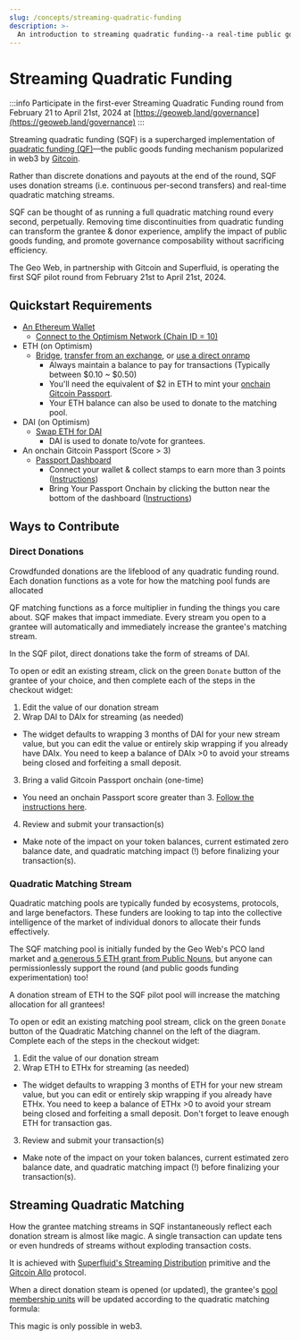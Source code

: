 ```yaml
---
slug: /concepts/streaming-quadratic-funding
description: >-
  An introduction to streaming quadratic funding--a real-time public goods funding allocation mechanism pioneered by the Geo Web, Superfluid, & Gitcoin Allo.
---
```


# Streaming Quadratic Funding

:::info
Participate in the first-ever Streaming Quadratic Funding round from February 21 to April 21st, 2024 at [https://geoweb.land/governance](https://geoweb.land/governance)
:::

Streaming quadratic funding (SQF) is a supercharged implementation of [quadratic funding (QF)](https://www.wtfisqf.com/?grant=&grant=&grant=&grant=&match=1000)—the public goods funding mechanism popularized in web3 by [Gitcoin](https://gitcoin.co/).

Rather than discrete donations and payouts at the end of the round, SQF uses donation streams (i.e. continuous per-second transfers) and real-time quadratic matching streams.

SQF can be thought of as running a full quadratic matching round every second, perpetually. Removing time discontinuities from quadratic funding can transform the grantee & donor experience, amplify the impact of public goods funding, and promote governance composability without sacrificing efficiency.

The Geo Web, in partnership with Gitcoin and Superfluid, is operating the first SQF pilot round from February 21st to April 21st, 2024.

## Quickstart Requirements

- [An Ethereum Wallet](https://www.optimism.io/apps/wallets)
  - [Connect to the Optimism Network (Chain ID = 10)](https://chainlist.org/chain/10)
- ETH (on Optimism)
  - [Bridge](https://app.hop.exchange/#/send?sourceNetwork=ethereum&destNetwork=optimism&token=ETH), [transfer from an exchange](https://help.optimism.io/hc/en-us/articles/10800854161563-Centralized-exchanges-that-support-Optimism), or [use a direct onramp](https://global.transak.com/?defaultCryptoCurrency=ETH&network=OPTIMISM)
    - Always maintain a balance to pay for transactions (Typically between $0.10 ~ $0.50)
    - You'll need the equivalent of $2 in ETH to mint your [onchain Gitcoin Passport](https://passport.gitcoin.co/).
    - Your ETH balance can also be used to donate to the matching pool.
- DAI (on Optimism)
  - [Swap ETH for DAI](https://swap.defillama.com/?chain=optimism&from=0x0000000000000000000000000000000000000000&to=0xda10009cbd5d07dd0cecc66161fc93d7c9000da1)
    - DAI is used to donate to/vote for grantees.
- An onchain Gitcoin Passport (Score \> 3)
  - [Passport Dashboard](https://passport.gitcoin.co/#/dashboard)
    - Connect your wallet & collect stamps to earn more than 3 points ([Instructions](https://support.gitcoin.co/gitcoin-knowledge-base/gitcoin-passport/what-are-stamps))
    - Bring Your Passport Onchain by clicking the button near the bottom of the dashboard ([Instructions](https://support.gitcoin.co/gitcoin-knowledge-base/gitcoin-passport/moving-your-stamps-onchain))

## Ways to Contribute

### Direct Donations

Crowdfunded donations are the lifeblood of any quadratic funding round. Each donation functions as a vote for how the matching pool funds are allocated

QF matching functions as a force multiplier in funding the things you care about. SQF makes that impact immediate. Every stream you open to a grantee will automatically and immediately increase the grantee's matching stream.

In the SQF pilot, direct donations take the form of streams of DAI.

To open or edit an existing stream, click on the green `Donate` button of the grantee of your choice, and then complete each of the steps in the checkout widget:

1. Edit the value of our donation stream
2. Wrap DAI to DAIx for streaming (as needed)
  - The widget defaults to wrapping 3 months of DAI for your new stream value, but you can edit the value or entirely skip wrapping if you already have DAIx. You need to keep a balance of DAIx \>0 to avoid your streams being closed and forfeiting a small deposit.
3. Bring a valid Gitcoin Passport onchain (one-time)
  - You need an onchain Passport score greater than 3. [Follow the instructions here](https://support.gitcoin.co/gitcoin-knowledge-base/gitcoin-passport/moving-your-stamps-onchain).
4. Review and submit your transaction(s)
  - Make note of the impact on your token balances, current estimated zero balance date, and quadratic matching impact (!) before finalizing your transaction(s).

### Quadratic Matching Stream

Quadratic matching pools are typically funded by ecosystems, protocols, and large benefactors. These funders are looking to tap into the collective intelligence of the market of individual donors to allocate their funds effectively.

The SQF matching pool is initially funded by the Geo Web's PCO land market and [a generous 5 ETH grant from Public Nouns](https://publicnouns.wtf/vote), but anyone can permissionlessly support the round (and public goods funding experimentation) too!

A donation stream of ETH to the SQF pilot pool will increase the matching allocation for all grantees!

To open or edit an existing matching pool stream, click on the green `Donate` button of the Quadratic Matching channel on the left of the diagram. Complete each of the steps in the checkout widget:

1. Edit the value of our donation stream
2. Wrap ETH to ETHx for streaming (as needed)
  - The widget defaults to wrapping 3 months of ETH for your new stream value, but you can edit or entirely skip wrapping if you already have ETHx. You need to keep a balance of ETHx \>0 to avoid your stream being closed and forfeiting a small deposit. Don't forget to leave enough ETH for transaction gas.
3. Review and submit your transaction(s)
  - Make note of the impact on your token balances, current estimated zero balance date, and quadratic matching impact (!) before finalizing your transaction(s).

## Streaming Quadratic Matching

How the grantee matching streams in SQF instantaneously reflect each donation stream is almost like magic. A single transaction can update tens or even hundreds of streams without exploding transaction costs.

It is achieved with [Superfluid's Streaming Distribution](https://docs.superfluid.finance/docs/concepts/overview/distributions) primitive and the [Gitcoin Allo](https://allo.gitcoin.co/) protocol.

When a direct donation steam is opened (or updated), the grantee's [pool membership units](https://docs.superfluid.finance/docs/protocol/distributions/guides/pools#about-member-units) will be updated according to the quadratic matching formula:

This magic is only possible in web3.